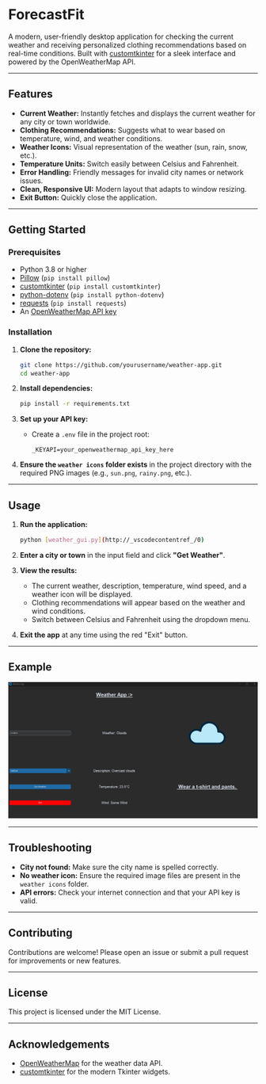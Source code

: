 # ForecastFit

A modern, user-friendly desktop application for checking the current weather and receiving personalized clothing recommendations based on real-time conditions. Built with [customtkinter](https://github.com/TomSchimansky/CustomTkinter) for a sleek interface and powered by the OpenWeatherMap API.

---

## Features

- **Current Weather:** Instantly fetches and displays the current weather for any city or town worldwide.
- **Clothing Recommendations:** Suggests what to wear based on temperature, wind, and weather conditions.
- **Weather Icons:** Visual representation of the weather (sun, rain, snow, etc.).
- **Temperature Units:** Switch easily between Celsius and Fahrenheit.
- **Error Handling:** Friendly messages for invalid city names or network issues.
- **Clean, Responsive UI:** Modern layout that adapts to window resizing.
- **Exit Button:** Quickly close the application.

---

## Getting Started

### Prerequisites

- Python 3.8 or higher
- [Pillow](https://pypi.org/project/Pillow/) (`pip install pillow`)
- [customtkinter](https://pypi.org/project/customtkinter/) (`pip install customtkinter`)
- [python-dotenv](https://pypi.org/project/python-dotenv/) (`pip install python-dotenv`)
- [requests](https://pypi.org/project/requests/) (`pip install requests`)
- An [OpenWeatherMap API key](https://openweathermap.org/api)

### Installation

1. **Clone the repository:**
    ```bash
    git clone https://github.com/yourusername/weather-app.git
    cd weather-app
    ```

2. **Install dependencies:**
    ```bash
    pip install -r requirements.txt
    ```

3. **Set up your API key:**
    - Create a `.env` file in the project root:
      ```
      _KEYAPI=your_openweathermap_api_key_here
      ```

4. **Ensure the `weather icons` folder exists** in the project directory with the required PNG images (e.g., `sun.png`, `rainy.png`, etc.).

---

## Usage

1. **Run the application:**
    ```bash
    python [weather_gui.py](http://_vscodecontentref_/0)
    ```

2. **Enter a city or town** in the input field and click **"Get Weather"**.

3. **View the results:**
    - The current weather, description, temperature, wind speed, and a weather icon will be displayed.
    - Clothing recommendations will appear based on the weather and wind conditions.
    - Switch between Celsius and Fahrenheit using the dropdown menu.

4. **Exit the app** at any time using the red "Exit" button.

---

## Example

![Weather App Screenshot](https://github.com/wojjjteeek/ForecastFit/blob/62ee2945bce56bdbebfc8a9cc258a9cfaa2bd0d5/Example.png)

---

## Troubleshooting

- **City not found:** Make sure the city name is spelled correctly.
- **No weather icon:** Ensure the required image files are present in the `weather icons` folder.
- **API errors:** Check your internet connection and that your API key is valid.

---

## Contributing

Contributions are welcome! Please open an issue or submit a pull request for improvements or new features.

---

## License

This project is licensed under the MIT License.

---

## Acknowledgements

- [OpenWeatherMap](https://openweathermap.org/) for the weather data API.
- [customtkinter](https://github.com/TomSchimansky/CustomTkinter) for the modern Tkinter widgets.
